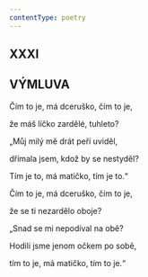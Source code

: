 ```yaml
---
contentType: poetry
---
```


<section>

## XXXI  

## VÝMLUVA

Čím to je, má dceruško, čím to je,  

že máš líčko zardělé, tuhleto?

„Můj milý mě drát peří uviděl,

dřímala jsem, kdož by se nestyděl?

Tím je to, má matičko, tím je to.“

</section>

<section>

Čím to je, má dceruško, čím to je,

že se ti nezardělo oboje?

„Snad se mi nepodíval na obě?

Hodili jsme jenom očkem po sobě,

tím to je, má matičko, tím to je.“

</section>
